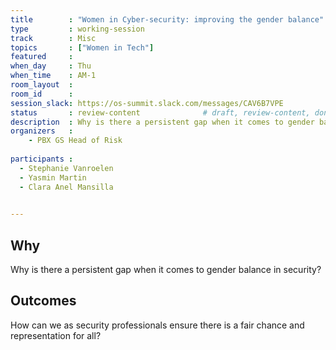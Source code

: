 ```yaml
---
title        : "Women in Cyber-security: improving the gender balance"
type         : working-session
track        : Misc
topics       : ["Women in Tech"]
featured     :
when_day     : Thu
when_time    : AM-1
room_layout  :
room_id      :
session_slack: https://os-summit.slack.com/messages/CAV6B7VPE
status       : review-content              # draft, review-content, done
description  : Why is there a persistent gap when it comes to gender balance in security? How can we as security professionals ensure there is a fair chance and representation for all?
organizers   :
    - PBX GS Head of Risk
    
participants : 
  - Stephanie Vanroelen
  - Yasmin Martin
  - Clara Anel Mansilla
    

---
```


## Why

Why is there a persistent gap when it comes to gender balance in security?


## Outcomes

How can we as security professionals ensure there is a fair chance and representation for all?
